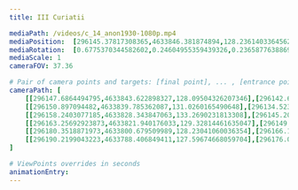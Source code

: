 ```yaml
---
title: III Curiatii

mediaPath: /videos/c_14_anon1930-1080p.mp4
mediaPosition:  [296145.37817308365,4633846.381874894,128.2361403364562]
mediaRotation:  [0.6775370344582602,0.24604955359439326,0.2365877638869976,0.6514824741253263]
mediaScale: 1
cameraFOV: 37.36

# Pair of camera points and targets: [final point], ... , [entrance point]
cameraPath: [
    [[296147.6864494795,4633843.622898327,128.09504326207346],[296142.62625952566,4633849.671110548,128.40435543959003]],
    [[296150.897094482,4633839.785362087,131.0260165490648],[296134.52305514086,4633854.657248999,126.22974492084447]],
    [[296158.2403077185,4633828.343847063,133.2690231813308],[296145.20998226706,4633845.6664696075,126.75566974179529]],
    [[296163.25692923873,4633821.940176033,129.32814461635047],[296149.08553078165,4633839.5648681,130.2381454585755]],
    [[296180.3518871973,4633800.679509989,128.23041060036354],[296166.1804887402,4633818.304202056,129.14041144258857]],
    [[296190.2199043223,4633788.406849411,127.59674668059704],[296176.0485058652,4633806.031541478,128.50674752282205]]
]

# ViewPoints overrides in seconds
animationEntry:
---
```

